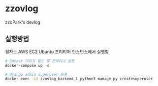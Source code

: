 # zzovlog
zzoPark's devlog
## 실행방법
필자는 AWS EC2 Ubuntu 프리티어 인스턴스에서 실행함
```bash
# Docker 이미지 빌드 및 컨테이너 실행
docker-compose up -d

# django admin superuser 등록
docker exec -it zzovlog_backend_1 python3 manage.py createsuperuser
```
